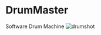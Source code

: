 # DrumMaster
Software Drum Machine 
![drumshot](https://user-images.githubusercontent.com/23005392/55601358-6449d200-5715-11e9-9e75-567190eef70c.png)
